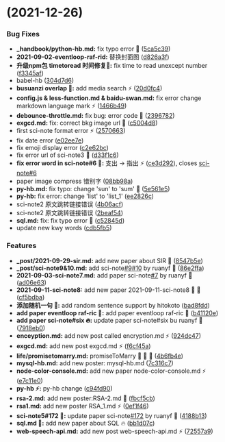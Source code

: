 #  (2021-12-26)


### Bug Fixes

* **_handbook/python-hb.md:** fix typo error :bug: ([5ca5c39](https://github.com/yancqS/blog-container/commit/5ca5c39db8e5c8184d5d802199ded1a532682e61))
* **2021-09-02-eventloop-raf-rid:** 替换封面图 ([d826a3f](https://github.com/yancqS/blog-container/commit/d826a3f6d8b83890783a849064d4473dd5246457))
* **升级npm包 timetoread 时间修复:bug::** fix time to read unexcept number ([f3345af](https://github.com/yancqS/blog-container/commit/f3345afcc5e3f8985a4409844db499db9533765a))
* babel-hb ([304d7d6](https://github.com/yancqS/blog-container/commit/304d7d65380de4685e096c27b575ed9872064b62))
* **busuanzi overlap :bug::** add media search :zap: ([20d0fc4](https://github.com/yancqS/blog-container/commit/20d0fc48e9ac8221ea77b1308a2fc2fab6777a06))
* **config.js & less-function.md & baidu-swan.md:** fix error change markdown language mark :zap: ([1466b49](https://github.com/yancqS/blog-container/commit/1466b49c28dd3b35002a38248dd4a74cea86c095))
* **debounce-throttle.md:** fix bug: error code :bug: ([2396782](https://github.com/yancqS/blog-container/commit/23967820921805f3a5533a7fb947d34ffcccce69))
* **exgcd.md:** fix: correct bkg image url :bug: ([c5004d8](https://github.com/yancqS/blog-container/commit/c5004d89125e05c2d24dff311375bf7fb5a7aea2))
* first sci-note format error :zap: ([2570663](https://github.com/yancqS/blog-container/commit/2570663809903ab861b59685f945ddc7854b550c))
* fix date error ([e02ee7e](https://github.com/yancqS/blog-container/commit/e02ee7e4a3f9656b283f995972910533a9362506))
* fix emoji display error ([c2e62bc](https://github.com/yancqS/blog-container/commit/c2e62bc055cdbb53d94ad496f75ff89433ae3f48))
* fix error url of sci-note3 :bug: ([d33f1c6](https://github.com/yancqS/blog-container/commit/d33f1c6bb7b5443ae5158fc2fd5deda61fa525bd))
* **fix error word in sci-note#6 :bug::** 支出 -> 指出 :zap: ([ce3d292](https://github.com/yancqS/blog-container/commit/ce3d2924c0327d8fa9acc2013637c4989c9f9684)), closes [sci-note#6](https://github.com/sci-note/issues/6)
* paper image compress 错别字 ([08bb98a](https://github.com/yancqS/blog-container/commit/08bb98a68011d1bce1b78dee1f121e66ea4a61a8))
* **py-hb.md:** fix typo: change 'sun' to 'sum' :bug: ([5e561e5](https://github.com/yancqS/blog-container/commit/5e561e51beb66ad881c361d27a002fc986590e94))
* **py-hb:** fix error: change 'list' to 'list_1' ([ee2826c](https://github.com/yancqS/blog-container/commit/ee2826cbff5f9b7ad83e971018725dd4699e8d90))
* sci-note2 原文跳转链接错误 ([4b06acf](https://github.com/yancqS/blog-container/commit/4b06acf84e355b757870227a3941ee95625afd0c))
* sci-note2 原文跳转链接错误 ([2beaf54](https://github.com/yancqS/blog-container/commit/2beaf54d56137db673bf02837816f3779d27600e))
* **sql.md:** fix: fix typo error :bug: ([c52845d](https://github.com/yancqS/blog-container/commit/c52845d426193eb4faa8dddc2b92222cdefcc5b2))
* update new kwy words ([cdb5fb5](https://github.com/yancqS/blog-container/commit/cdb5fb5bf3c296bd6e3494ce962330795857341e))


### Features

* **_post/2021-09-29-sir.md:** add new paper about SIR :tada: ([8547b5e](https://github.com/yancqS/blog-container/commit/8547b5e24c7ca7671d07a5417c1caffb00f4276a))
* **_post/sci-note9&10.md:** add sci-note[#9](https://github.com/yancqS/blog-container/issues/9)[#10](https://github.com/yancqS/blog-container/issues/10) by ruanyf :art: ([86e2ffa](https://github.com/yancqS/blog-container/commit/86e2ffa78eda3a356b0cc5dcab44cd5763cd4293))
* **2021-09-03-sci-note7.md:** add paper sci-note[#7](https://github.com/yancqS/blog-container/issues/7) by ruanyf :art: ([ad06e63](https://github.com/yancqS/blog-container/commit/ad06e632447d303e4fd1a9fcdf6e83b1999ea8ee))
* **2021-09-11-sci-note8:** add new paper 2021-09-11-sci-note8 :art: :tada: ([cf5bdba](https://github.com/yancqS/blog-container/commit/cf5bdbaf681be00cad87c432901244edc10bc1d0))
* **添加随机一句 :tada::** add random sentence support by hitokoto ([bad8fdd](https://github.com/yancqS/blog-container/commit/bad8fddb8caa4af7a2a9eba0b5b5a8c8fcb78265))
* **add paper eventloop raf-ric :art::** add paper eventloop raf-ric :art: ([b41120e](https://github.com/yancqS/blog-container/commit/b41120e271b5f9b1223839c5caa8af5b70138281))
* **add paper sci-note#six :fire::** update paper sci-note#six bu ruanyf :art: ([7918eb0](https://github.com/yancqS/blog-container/commit/7918eb0dea31cd9cb4b309267f79be0e0d9f0628))
* **enceyption.md:** add new post called encryption.md :zap: ([924dc47](https://github.com/yancqS/blog-container/commit/924dc47b26105811ce8dc78c2958f32adca4d31f))
* **exgcd.md:** add new post exgcd.md :zap: ([f6cf45a](https://github.com/yancqS/blog-container/commit/f6cf45adf983d58a0d699f751aa4c9b5dc30a6c7))
* **life/promisetomarry.md:** promiseToMarry :tada: :tada: :tada: ([4b6fb4e](https://github.com/yancqS/blog-container/commit/4b6fb4e2f571dd6be299a02350ed526d5703ab65))
* **mysql-hb.md:** add new poster: mysql-hb.md ([7c316c7](https://github.com/yancqS/blog-container/commit/7c316c7ccce9b7f24e8c7fabf7ddb0de050c8db7))
* **node-color-console.md:** add new paper node-color-console.md :zap: ([e7c11e0](https://github.com/yancqS/blog-container/commit/e7c11e06f3a4828a8370587ffdfe0a6c3c69707a))
* **py-hb :zap::** py-hb change ([c94fd90](https://github.com/yancqS/blog-container/commit/c94fd902becbf208404fd8043247302cf78e87dd))
* **rsa-2.md:** add new poster:RSA-2.md :art: ([fbcf5cb](https://github.com/yancqS/blog-container/commit/fbcf5cb42e22168412d68440103c6a794f6b06a0))
* **rsa1.md:** add new poster RSA_1.md :zap: ([0ef1f46](https://github.com/yancqS/blog-container/commit/0ef1f46f00948f6e94ca8ab376c85cceecdf02ac))
* **sci-note5#172 :100::** update paper sci-note[#172](https://github.com/yancqS/blog-container/issues/172) by ruanyf :rocket: ([4188b13](https://github.com/yancqS/blog-container/commit/4188b13803ff7006f92901ef2135cb8fe39e199e))
* **sql.md :art::** add new paper about SQL :fire: ([bb1d07c](https://github.com/yancqS/blog-container/commit/bb1d07c8c836c65a616fbf1c2cdc8fc55d02f460))
* **web-speech-api.md:** add new post web-speech-api.md :zap: ([72557a9](https://github.com/yancqS/blog-container/commit/72557a9f9e3fff5a63820a038c2a916cb032c7c7))



